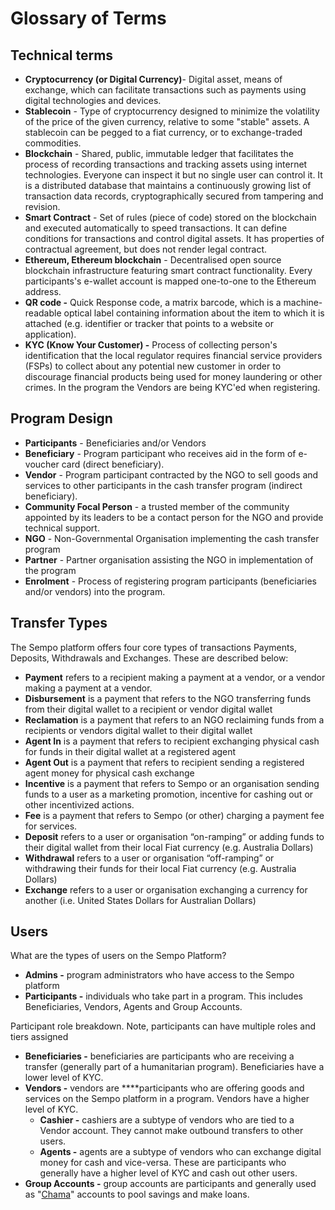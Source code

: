 # Glossary of Terms

## Technical terms

* **Cryptocurrency \(or Digital Currency\)**- Digital asset, means of exchange, which can facilitate transactions such as payments using digital technologies and devices.
* **Stablecoin** - Type of cryptocurrency designed to minimize the volatility of the price of the given currency, relative to some "stable" assets. A stablecoin can be pegged to a fiat currency, or to exchange-traded commodities.
* **Blockchain** - Shared, public, immutable ledger that facilitates the process of recording transactions and tracking assets using internet technologies. Everyone can inspect it but no single user can control it. It is a distributed database that maintains a continuously growing list of transaction data records, cryptographically secured from tampering and revision.
* **Smart Contract** - Set of rules \(piece of code\) stored on the blockchain and executed automatically to speed transactions. It can define conditions for transactions and control digital assets. It has properties of contractual agreement, but does not render legal contract.
* **Ethereum, Ethereum blockchain** - Decentralised open source blockchain infrastructure featuring smart contract functionality. Every participants's e-wallet account is mapped one-to-one to the Ethereum address.
* **QR code -** Quick Response code, a matrix barcode, which is a machine-readable optical label containing information about the item to which it is attached \(e.g. identifier or tracker that points to a website or application\).
* **KYC \(Know Your Customer\) -** Process of collecting person's identification that the local regulator requires financial service providers \(FSPs\) to collect about any potential new customer in order to discourage financial products being used for money laundering or other crimes. In the program the Vendors are being KYC'ed when registering.

## Program Design

* **Participants** - Beneficiaries and/or Vendors
* **Beneficiary** - Program participant who receives aid in the form of e-voucher card \(direct beneficiary\).
* **Vendor** - Program participant contracted by the NGO to sell goods and services to other participants in the cash transfer program \(indirect beneficiary\).
* **Community Focal Person** - a trusted member of the community appointed by its leaders to be a contact person for the NGO and provide technical support.
* **NGO** - Non-Governmental Organisation implementing the cash transfer program 
* **Partner** - Partner organisation assisting the NGO in implementation of the program
* **Enrolment** - Process of registering program participants \(beneficiaries and/or vendors\) into the program.

## Transfer Types

The Sempo platform offers four core types of transactions Payments, Deposits, Withdrawals and Exchanges. These are described below:

* **Payment** refers to a recipient making a payment at a vendor, or a vendor making a payment at a vendor.
* **Disbursement** is a payment that refers to the NGO transferring funds from their digital wallet to a recipient or vendor digital wallet
* **Reclamation** is a payment that refers to an NGO reclaiming funds from a recipients or vendors digital wallet to their digital wallet
* **Agent In** is a payment that refers to recipient exchanging physical cash for funds in their digital wallet at a registered agent
* **Agent Out** is a payment that refers to recipient sending a registered agent money for physical cash exchange
* **Incentive** is a payment that refers to Sempo or an organisation sending funds to a user as a marketing promotion, incentive for cashing out or other incentivized actions.
* **Fee** is a payment that refers to Sempo \(or other\) charging a payment fee for services.
* **Deposit** refers to a user or organisation “on-ramping” or adding funds to their digital wallet from their local Fiat currency \(e.g. Australia Dollars\)
* **Withdrawal** refers to a user or organisation “off-ramping” or withdrawing their funds for their local Fiat currency \(e.g. Australia Dollars\)
* **Exchange** refers to a user or organisation exchanging a currency for another \(i.e. United States Dollars for Australian Dollars\)

## Users

What are the types of users on the Sempo Platform?

* **Admins -** program administrators who have access to the Sempo platform
* **Participants -** individuals who take part in a program. This includes Beneficiaries, Vendors, Agents and Group Accounts.

Participant role breakdown. Note, participants can have multiple roles and tiers assigned

* **Beneficiaries -** beneficiaries are participants who are receiving a transfer \(generally part of a humanitarian program\). Beneficiaries have a lower level of KYC.
* **Vendors -** vendors are ****participants who are offering goods and services on the Sempo platform in a program.  Vendors have a higher level of KYC.
  * **Cashier -** cashiers are a subtype of vendors who are tied to a Vendor account. They cannot make outbound transfers to other users.
  * **Agents -** agents are a subtype of vendors who can exchange digital money for cash and vice-versa. These are participants who generally have a higher level of KYC and cash out other users.
* **Group Accounts -** group accounts are participants and generally used as "[Chama](https://en.wikipedia.org/wiki/Chama_%28investment%29)" accounts to pool savings and make loans.



